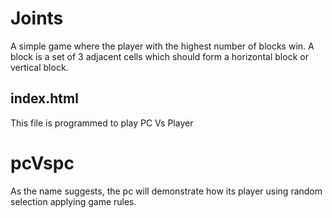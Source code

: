 # Joints

A simple game where the player with the highest number of blocks win. A block is a set of 3 adjacent cells which should form a horizontal block or vertical block.

## index.html
This file is programmed to play PC Vs Player

# pcVspc
As the name suggests, the pc will demonstrate how its player using random selection applying game rules.